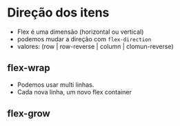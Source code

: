 # Direção dos itens

- Flex é uma dimensão (horizontal ou vertical)
- podemos mudar a direção com `flex-direction`
- valores: (row | row-reverse | column | clomun-reverse)

## flex-wrap

- Podemos usar multi linhas.
- Cada nova linha, um novo flex container

## flex-grow
